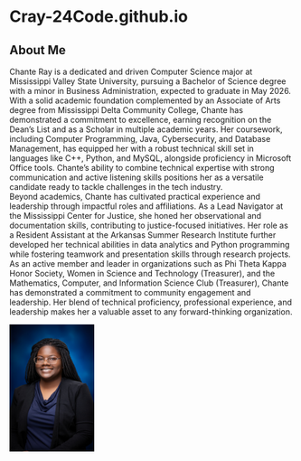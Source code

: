 # Cray-24Code.github.io

<h2>About Me</h2>
<p>
  Chante Ray is a dedicated and driven Computer Science major at Mississippi Valley State University, pursuing a Bachelor of Science degree with a minor in Business Administration, expected to graduate in May 2026. With a solid academic foundation complemented by an Associate of Arts degree from Mississippi Delta Community College, Chante has demonstrated a commitment to excellence, earning recognition on the Dean’s List and as a Scholar in multiple academic years. Her coursework, including Computer Programming, Java, Cybersecurity, and Database Management, has equipped her with a robust technical skill set in languages like C++, Python, and MySQL, alongside proficiency in Microsoft Office tools. Chante’s ability to combine technical expertise with strong communication and active listening skills positions her as a versatile candidate ready to tackle challenges in the tech industry. 
</br>
Beyond academics, Chante has cultivated practical experience and leadership through impactful roles and affiliations. As a Lead Navigator at the Mississippi Center for Justice, she honed her observational and documentation skills, contributing to justice-focused initiatives. Her role as a Resident Assistant at the Arkansas Summer Research Institute further developed her technical abilities in data analytics and Python programming while fostering teamwork and presentation skills through research projects. As an active member and leader in organizations such as Phi Theta Kappa Honor Society, Women in Science and Technology (Treasurer), and the Mathematics, Computer, and Information Science Club (Treasurer), Chante has demonstrated a commitment to community engagement and leadership. Her blend of technical proficiency, professional experience, and leadership makes her a valuable asset to any forward-thinking organization.
</p>

<img src="ChanteRay_Headshot.jpg" width="150px">
